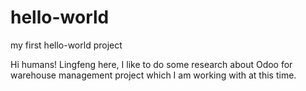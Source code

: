 # hello-world
my first hello-world project

Hi humans!
Lingfeng here, I like to do some research about Odoo for warehouse management 
project which I am working with at this time.


